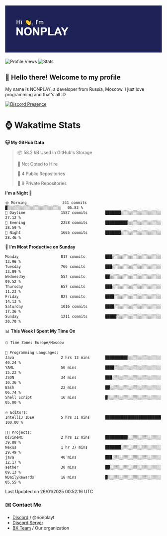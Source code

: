 ![Discord Presence](./header.png)
<br></br>
![Profile Views](https://komarev.com/ghpvc/?username=NONPLAYT&color=blue&style=for-the-badge)
![Stats](https://img.shields.io/badge/0%25-OPTIMIZED-orange?style=for-the-badge)


## :wave: Hello there! Welcome to my profile

My name is NONPLAY, a developer from Russia, Moscow. I just love programming and that's all :D

[![Discord Presence](https://lanyard.cnrad.dev/api/597087584090587177?showDisplayName=true)](https://discord.com/users/597087584090587177) 

# ⌚ Wakatime Stats

<!--START_SECTION:waka-->
**🐱 My GitHub Data** 

> 📦 58.2 kB Used in GitHub's Storage 
 > 
> 🚫 Not Opted to Hire
 > 
> 📜 4 Public Repositories 
 > 
> 🔑 9 Private Repositories 
 > 
**I'm a Night 🦉** 

```text
🌞 Morning                341 commits         █░░░░░░░░░░░░░░░░░░░░░░░░   05.83 % 
🌆 Daytime                1587 commits        ███████░░░░░░░░░░░░░░░░░░   27.12 % 
🌃 Evening                2258 commits        ██████████░░░░░░░░░░░░░░░   38.59 % 
🌙 Night                  1665 commits        ███████░░░░░░░░░░░░░░░░░░   28.46 % 
```
📅 **I'm Most Productive on Sunday** 

```text
Monday                   817 commits         ███░░░░░░░░░░░░░░░░░░░░░░   13.96 % 
Tuesday                  766 commits         ███░░░░░░░░░░░░░░░░░░░░░░   13.09 % 
Wednesday                557 commits         ██░░░░░░░░░░░░░░░░░░░░░░░   09.52 % 
Thursday                 657 commits         ███░░░░░░░░░░░░░░░░░░░░░░   11.23 % 
Friday                   827 commits         ████░░░░░░░░░░░░░░░░░░░░░   14.13 % 
Saturday                 1016 commits        ████░░░░░░░░░░░░░░░░░░░░░   17.36 % 
Sunday                   1211 commits        █████░░░░░░░░░░░░░░░░░░░░   20.70 % 
```


📊 **This Week I Spent My Time On** 

```text
🕑︎ Time Zone: Europe/Moscow

💬 Programming Languages: 
Java                     2 hrs 13 mins       ██████████░░░░░░░░░░░░░░░   40.24 % 
YAML                     50 mins             ████░░░░░░░░░░░░░░░░░░░░░   15.22 % 
JSON                     34 mins             ███░░░░░░░░░░░░░░░░░░░░░░   10.36 % 
Bash                     22 mins             ██░░░░░░░░░░░░░░░░░░░░░░░   06.74 % 
Shell Script             16 mins             █░░░░░░░░░░░░░░░░░░░░░░░░   05.00 % 

🔥 Editors: 
IntelliJ IDEA            5 hrs 31 mins       █████████████████████████   100.00 % 

🐱‍💻 Projects: 
DivineMC                 2 hrs 12 mins       ██████████░░░░░░░░░░░░░░░   39.88 % 
Nexus                    1 hr 37 mins        ███████░░░░░░░░░░░░░░░░░░   29.49 % 
java                     40 mins             ███░░░░░░░░░░░░░░░░░░░░░░   12.17 % 
aether                   30 mins             ██░░░░░░░░░░░░░░░░░░░░░░░   09.13 % 
NDailyRewards            18 mins             █░░░░░░░░░░░░░░░░░░░░░░░░   05.55 % 
```


 Last Updated on 26/01/2025 00:52:16 UTC
<!--END_SECTION:waka-->

### ✉️ Contact Me

- [Discord](https://discord.com/users/597087584090587177) / @nonplayt
- [Discord Server](https://discord.gg/p7cxhw7E2M)
- [BX Team](https://github.com/BX-Team) / Our organization
